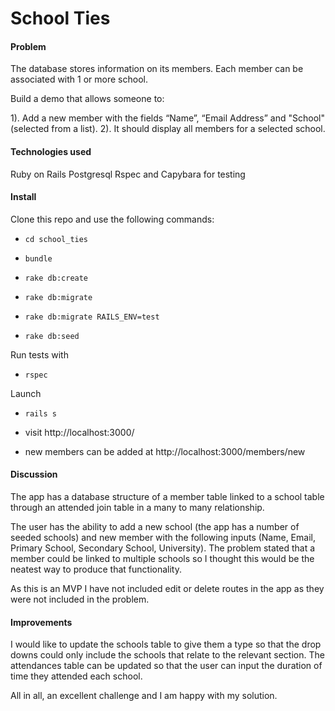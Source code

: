 # School Ties

#### Problem

The database stores information on its members. Each member can be associated with 1 or more school.

Build a demo that allows someone to:

1). Add a new member with the fields “Name”, “Email Address” and "School" (selected from a list).
2). It should display all members for a selected school.


#### Technologies used

Ruby on Rails
Postgresql
Rspec and Capybara for testing

#### Install

Clone this repo and use the following commands:

* `cd school_ties`

*  `bundle`

* `rake db:create`

* `rake db:migrate`

* `rake db:migrate RAILS_ENV=test`

* `rake db:seed`

Run tests with

* `rspec`

Launch

* `rails s`

* visit http://localhost:3000/

* new members can be added at http://localhost:3000/members/new

#### Discussion

The app has a database structure of a member table linked to a school table through an attended join table in a many to many relationship.

The user has the ability to add a new school (the app has a number of seeded schools) and new member with the following inputs (Name, Email, Primary School, Secondary School, University). The problem stated that a member could be linked to multiple schools so I thought this would be the neatest way to produce that functionality.

As this is an MVP I have not included edit or delete routes in the app as they were not included in the problem.

#### Improvements

I would like to update the schools table to give them a type so that the drop downs could only include the schools that relate to the relevant section. The attendances table can be updated so that the user can input the duration of time they attended each school.

All in all, an excellent challenge and I am happy with my solution. 
